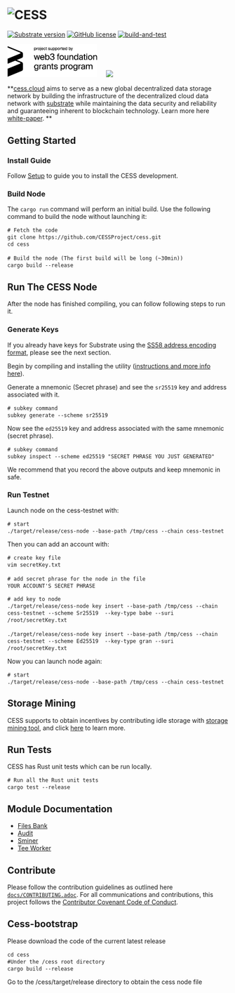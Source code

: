 # ![CESS](https://raw.githubusercontent.com/Cumulus2021/W3F-illustration/main/banner5.png)

[![Substrate version](https://img.shields.io/badge/Substrate-3.0.0-blue?logo=Parity%20Substrate)](https://substrate.dev/) [![GitHub license](https://img.shields.io/badge/license-GPL3%2FApache2-blue)](#LICENSE)
[![build-and-test](https://github.com/CESSProject/cess/actions/workflows/build-and-test.yml/badge.svg)](https://github.com/CESSProject/cess/actions/workflows/build-and-test.yml)


<a href='https://web3.foundation/'><img width='205' alt='web3f_grants_badge.png' src='https://github.com/heyworld88/gitskills/blob/main/web3f_grants_badge.png'></a>&nbsp;&nbsp;&nbsp;&nbsp;&nbsp;<a href='https://builders.parity.io/'><img width='240' src='https://user-images.githubusercontent.com/15166250/219302289-c2187f64-b0d8-46cc-a953-74d13267d7db.png'></a>

  
**[cess.cloud](http://cess.cloud/) aims to serve as a new global decentralized data storage network by building the infrastructure of the decentralized cloud data network with [substrate](https://substrate.dev/) while maintaining the data security and reliability and guaranteeing inherent to blockchain technology. Learn more here [white-paper](https://github.com/CESSProject/Whitepaper). ** 

## Getting Started


### Install Guide

Follow [Setup](docs/setup.md) to guide you to install the CESS development.

### Build Node

The `cargo run` command will perform an initial build. Use the following command to build the node without launching it:

```
# Fetch the code
git clone https://github.com/CESSProject/cess.git
cd cess

# Build the node (The first build will be long (~30min))
cargo build --release
```

## Run The CESS Node


After the node has finished compiling, you can follow following steps to run it. 

### Generate Keys

If you already have keys for Substrate using the [SS58 address encoding format](https://docs.substrate.io/v3/advanced/ss58/), please see the next section.

Begin by compiling and installing the utility ([instructions and more info here](https://substrate.dev/docs/en/knowledgebase/integrate/subkey)). 

Generate a mnemonic (Secret phrase) and see the `sr25519` key and address associated with it.

```
# subkey command
subkey generate --scheme sr25519
```

Now see the `ed25519` key and address associated with the same mnemonic (secret phrase).

```
# subkey command
subkey inspect --scheme ed25519 "SECRET PHRASE YOU JUST GENERATED"
```

We recommend that you record the above outputs and keep mnemonic in safe.

### Run Testnet

Launch node on the cess-testnet with:

```
# start
./target/release/cess-node --base-path /tmp/cess --chain cess-testnet
```

Then you can add an account with:

```
# create key file
vim secretKey.txt

# add secret phrase for the node in the file
YOUR ACCOUNT'S SECRET PHRASE
```

```
# add key to node
./target/release/cess-node key insert --base-path /tmp/cess --chain cess-testnet --scheme Sr25519  --key-type babe --suri /root/secretKey.txt

./target/release/cess-node key insert --base-path /tmp/cess --chain cess-testnet --scheme Ed25519  --key-type gran --suri /root/secretKey.txt
```

Now you can launch node again:

```
# start
./target/release/cess-node --base-path /tmp/cess --chain cess-testnet
```

## Storage Mining

CESS supports to obtain incentives by contributing idle storage with [storage mining tool](https://github.com/CESSProject/storage-mining-tool), and click [here](https://github.com/CESSProject/cess/tree/main/docs/designs-of-storage-mining.md) to learn more.

## Run Tests

CESS has Rust unit tests which can be run locally.

```
# Run all the Rust unit tests
cargo test --release
```

## Module Documentation

* [Files Bank](c-pallets/file-bank)
* [Audit](c-pallets/audit)
* [Sminer](c-pallets/sminer)
* [Tee Worker](c-pallets/tee-worker)

## Contribute

Please follow the contribution guidelines as outlined here [`docs/CONTRIBUTING.adoc`](docs/CONTRIBUTING.adoc). For all communications and contributions, this project follows the [Contributor Covenant Code of Conduct](docs/CODE_OF_CONDUCT.md).

## Cess-bootstrap

Please download the code of the current latest release
```
cd cess
#Under the /cess root directory
cargo build --release
```
Go to the /cess/target/release directory to obtain the cess node file
